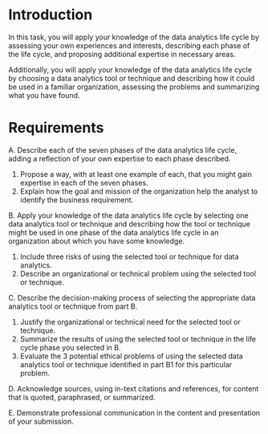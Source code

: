 # Introduction

In this task, you will apply your knowledge of the data analytics life cycle by assessing your own experiences and interests, describing each phase of the life cycle, and proposing additional expertise in necessary areas.

Additionally, you will apply your knowledge of the data analytics life cycle by choosing a data analytics tool or technique and describing how it could be used in a familiar organization, assessing the problems and summarizing what you have found.


# Requirements
A.   Describe each of the seven phases of the data analytics life cycle, adding a reflection of your own expertise to each phase described.
1.   Propose a way, with at least one example of each, that you might gain expertise in each of the seven phases.
2.   Explain how the goal and mission of the organization help the analyst to identify the business requirement.

B.   Apply your knowledge of the data analytics life cycle by selecting one data analytics tool or technique and describing how the tool or technique might be used in one phase of the data analytics life cycle in an organization about which you have some knowledge.
1.   Include three risks of using the selected tool or technique for data analytics.
2.   Describe an organizational or technical problem using the selected tool or technique.

C.   Describe the decision-making process of selecting the appropriate data analytics tool or technique from part B.
1.   Justify the organizational or technical need for the selected tool or technique.
2.   Summarize the results of using the selected tool or technique in the life cycle phase you selected in B.
3.   Evaluate the 3 potential ethical problems of using the selected data analytics tool or technique identified in part B1 for this particular problem.

D.   Acknowledge sources, using in-text citations and references, for content that is quoted, paraphrased, or summarized.

E.   Demonstrate professional communication in the content and presentation of your submission.

